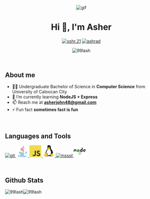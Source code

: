 <div align="center">
  <img src= "https://github.com/user-attachments/assets/66778bb7-2d4a-4984-8565-1ce34da88d90" alt="gif" width="500" height="300"/>
</div>

<h1 align="center">Hi 👋, I'm Asher</h1>

<p align="center">
<a href="https://instagram.com/xshr.21" target="blank"><img align="center" src="https://raw.githubusercontent.com/rahuldkjain/github-profile-readme-generator/master/src/images/icons/Social/instagram.svg" alt="xshr.21" height="30" width="40" /></a>
<a href="https://www.leetcode.com/ashrad" target="blank"><img align="center" src="https://raw.githubusercontent.com/rahuldkjain/github-profile-readme-generator/master/src/images/icons/Social/leet-code.svg" alt="ashrad" height="30" width="40" /></a>
</p>

<p align="center"> <img src="https://komarev.com/ghpvc/?username=99lash&label=Profile%20views&color=0e75b6&style=flat" alt="99lash" /> </p>


<br>

## About me
- 👨‍💻 Undergraduate Bachelor of Science in **Computer Science** from University of Caloocan City
- 🌱 I’m currently learning **NodeJS + Express**
- 📫 Reach me at **asherjohn48@gmail.com**
- ⚡ Fun fact **sometimes fact is fun**


<br>

## Languages and Tools
<p align="left"> <a href="https://git-scm.com/" target="_blank" rel="noreferrer"> <img src="https://www.vectorlogo.zone/logos/git-scm/git-scm-icon.svg" alt="git" width="40" height="40"/> </a> <a href="https://www.java.com" target="_blank" rel="noreferrer"> <img src="https://raw.githubusercontent.com/devicons/devicon/master/icons/java/java-original.svg" alt="java" width="40" height="40"/> </a> <a href="https://developer.mozilla.org/en-US/docs/Web/JavaScript" target="_blank" rel="noreferrer"> <img src="https://raw.githubusercontent.com/devicons/devicon/master/icons/javascript/javascript-original.svg" alt="javascript" width="40" height="40"/> </a> <a href="https://www.linux.org/" target="_blank" rel="noreferrer"> <img src="https://raw.githubusercontent.com/devicons/devicon/master/icons/linux/linux-original.svg" alt="linux" width="40" height="40"/> </a> <a href="https://www.microsoft.com/en-us/sql-server" target="_blank" rel="noreferrer"> <img src="https://www.svgrepo.com/show/303229/microsoft-sql-server-logo.svg" alt="mssql" width="40" height="40"/> </a> <a href="https://nodejs.org" target="_blank" rel="noreferrer"> <img src="https://raw.githubusercontent.com/devicons/devicon/master/icons/nodejs/nodejs-original-wordmark.svg" alt="nodejs" width="40" height="40"/> </a> </p>

<br>

## Github Stats
<p><img align="left" src="https://github-readme-stats.vercel.app/api/top-langs?username=99lash&show_icons=true&locale=en&layout=compact" alt="99lash" /></p>

<p>&nbsp;<img align="left" src="https://github-readme-stats.vercel.app/api?username=99lash&show_icons=true&locale=en" alt="99lash" /></p>

<!-- 
<p><img align="left" src="https://github-readme-streak-stats.herokuapp.com/?user=99lash&" alt="99lash" /></p> 
-->
